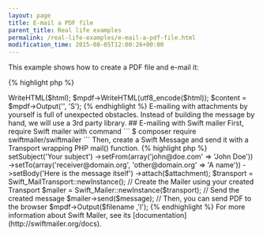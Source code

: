 ```yaml
---
layout: page
title: E-mail a PDF file
parent_title: Real life examples
permalink: /real-life-examples/e-mail-a-pdf-file.html
modification_time: 2015-08-05T12:00:26+00:00
---
```


This example shows how to create a PDF file and e-mail it:

{% highlight php %}
<?php

// require composer autoload
require __DIR__ . '/vendor/autoload.php';

$mpdf = new mPDF(); // Create new mPDF Document

// Beginning Buffer to save PHP variables and HTML tags

ob_start();

$day = date('d');
$year = date('Y');
$month = date('F');

echo "Hello World

Today is $month $day, $year";

$html = ob_get_contents();

ob_end_clean();

// Here convert the encode for UTF-8, if you prefer the ISO-8859-1 just change for $mpdf->WriteHTML($html);

$mpdf->WriteHTML(utf8_encode($html));

$content = $mpdf->Output('', 'S');

{% endhighlight %}

E-mailing with attachments by yourself is full of unexpected obstacles. Instead of building the message by hand, we will
use a 3rd party library.

## E-mailing with Swift mailer

First, require Swift mailer with command

```
$ composer require swiftmailer/swiftmailer
```

Then, create a Swift Message and send it with a Transport wrapping PHP mail() function.

{% highlight php %}

<?php

// Create instance of Swift_Attachment with our PDF file
$attachment = new Swift_Attachment($content, 'filename.pdf', 'application/pdf');

$message = Swift_Message::newInstance()
  ->setSubject('Your subject')
  ->setFrom(array('john@doe.com' => 'John Doe'))
  ->setTo(array('receiver@domain.org', 'other@domain.org' => 'A name'))
  ->setBody('Here is the message itself')
  ->attach($attachment);

$transport = Swift_MailTransport::newInstance();

// Create the Mailer using your created Transport
$mailer = Swift_Mailer::newInstance($transport);

// Send the created message
$mailer->send($message);

// Then, you can send PDF to the browser
$mpdf->Output($filename ,'I');

{% endhighlight %}

For more information about Swift Mailer, see its [documentation](http://swiftmailer.org/docs).
